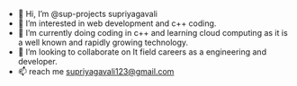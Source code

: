 - 👋 Hi, I’m @sup-projects supriyagavali
- 👀 I’m interested in web development and c++ coding.
- 🌱 I’m currently doing coding in c++ and learning cloud computing as it is a well known and rapidly growing technology.
- 💞️ I’m looking to collaborate on It field careers as a engineering and developer.
- 📫  reach me supriyagavali123@gmail.com 

<!---
sup-projects/sup-projects is a ✨ special ✨ repository because its `README.md` (this file) appears on your GitHub profile.
You can click the Preview link to take a look at your changes.
--->
